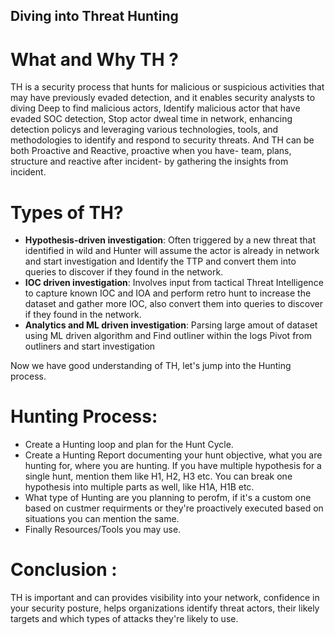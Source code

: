 ## Diving into Threat Hunting
# What and Why TH ?
TH is a security process that hunts for malicious or suspicious activities that may have previously evaded detection, and it enables security analysts to diving Deep to find malicious actors, Identify malicious actor that have evaded SOC detection, Stop actor dweal time in network, enhancing detection policys and leveraging various technologies, tools, and methodologies to identify and respond to security threats. And TH can be both Proactive and Reactive, proactive when you have- team, plans, structure and reactive after incident- by gathering the insights from incident.

# Types of TH?
+ **Hypothesis-driven investigation**: Often triggered by a new threat that identified in wild and Hunter will assume the actor is already in network and start investigation and Identify the TTP and convert them into queries to discover if they found in the network.
+ **IOC driven investigation**: Involves input from tactical Threat Intelligence to capture known IOC and IOA and perform retro hunt to increase the dataset and gather more IOC, also convert them into queries to discover if they found in the network.
+ **Analytics and ML driven investigation**: Parsing large amout of dataset using ML driven algorithm and Find outliner within the logs Pivot from outliners and start investigation

Now we have good understanding of TH, let's jump into the Hunting process.

# Hunting Process:
+ Create a Hunting loop and plan for the Hunt Cycle.
+ Create a Hunting Report documenting your hunt objective, what you are hunting for, where you are hunting. If you have multiple  hypothesis for a single hunt, mention them like H1, H2, H3 etc. You can break one hypothesis into multiple parts as well, like H1A, H1B etc.
+ What type of Hunting are you planning to perofm, if it's a custom one based on custmer requirments or they're proactively executed based on situations you can mention the same.
+ Finally Resources/Tools you may use.


# Conclusion :
TH is important and can provides visibility into your network, confidence in your security posture, helps organizations identify threat actors, their likely targets and which types of attacks they're likely to use.
